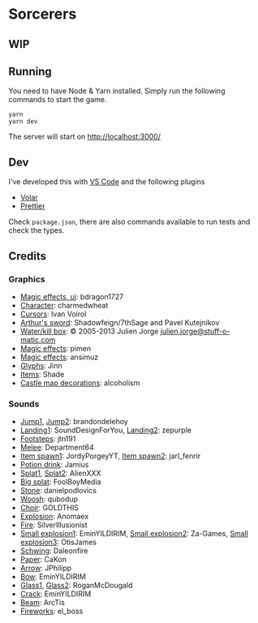 # Sorcerers

## WIP

## Running

You need to have Node & Yarn installed. Simply run the following commands to start the game.

```
yarn
yarn dev
```

The server will start on [http://localhost:3000/](http://localhost:3000/)

## Dev

I've developed this with [VS Code](https://code.visualstudio.com/) and the following plugins

- [Volar](https://marketplace.visualstudio.com/items?itemName=Vue.volar)
- [Prettier](https://marketplace.visualstudio.com/items?itemName=esbenp.prettier-vscode)

Check `package.json`, there are also commands available to run tests and check the types.

## Credits

### Graphics

- [Magic effects, ui](https://bdragon1727.itch.io/): bdragon1727
- [Character](https://charmedwheat.itch.io/king-elf-animation): charmedwheat
- [Cursors](https://opengameart.org/content/cursor-pack): Ivan Voirol
- [Arthur's sword](https://opengameart.org/content/kutejnikov-daggersword-remix-3d): Shadowfeign/7thSage and Pavel Kutejnikov
- [Water/kill box](https://opengameart.org/content/small-water-waves): © 2005-2013 Julien Jorge <julien.jorge@stuff-o-matic.com>
- [Magic effects](https://pimen.itch.io/): pimen
- [Magic effects](https://ansimuz.itch.io/): ansimuz
- [Glyphs](https://opengameart.org/content/glyphs): Jinn
- [Items](https://opengameart.org/content/16x16-assorted-rpg-icons): Shade
- [Castle map decorations](https://alcoholism.itch.io/dark-castle-tileset): alcoholism

### Sounds

- [Jump1](https://freesound.org/people/brandondelehoy/sounds/494797/), [Jump2](https://freesound.org/people/brandondelehoy/sounds/494789/): brandondelehoy
- [Landing1](https://freesound.org/people/SoundDesignForYou/sounds/646660/): SoundDesignForYou, [Landing2](https://freesound.org/people/zepurple/sounds/540272/): zepurple
- [Footsteps](https://freesound.org/people/jtn191/sounds/514261/): jtn191
- [Melee](https://freesound.org/people/Department64/sounds/608054/): Department64
- [Item spawn1](https://freesound.org/people/JordyPorgeyYT/sounds/468875/): JordyPorgeyYT, [Item spawn2](https://freesound.org/people/jarl_fenrir/sounds/563165/): jarl_fenrir
- [Potion drink](https://freesound.org/people/Jamius/sounds/41529/): Jamius
- [Splat1](https://freesound.org/people/AlienXXX/sounds/198794/), [Splat2](https://freesound.org/people/AlienXXX/sounds/198829/): AlienXXX
- [Big splat](https://freesound.org/people/FoolBoyMedia/sounds/237924/): FoolBoyMedia
- [Stone](https://freesound.org/people/danielpodlovics/sounds/530354/): danielpodlovics
- [Woosh](https://freesound.org/people/qubodup/sounds/171255/): qubodup
- [Choir](https://freesound.org/people/GOLDTHIS/sounds/685297/): GOLDTHIS
- [Explosion](https://freesound.org/people/Anomaex/sounds/490266/): Anomaex
- [Fire](https://freesound.org/people/SilverIllusionist/sounds/472688/): SilverIllusionist
- [Small explosion1](https://freesound.org/people/EminYILDIRIM/sounds/541478/): EminYILDIRIM, [Small explosion2](https://freesound.org/people/Za-Games/sounds/539972/): Za-Games, [Small explosion3](https://freesound.org/people/OtisJames/sounds/249613/): OtisJames
- [Schwing](https://freesound.org/people/Daleonfire/sounds/513739/): Daleonfire
- [Paper](https://freesound.org/people/CaKon/sounds/689301/): CaKon
- [Arrow](https://freesound.org/people/JPhilipp/sounds/119060/): JPhilipp
- [Bow](https://freesound.org/people/EminYILDIRIM/sounds/536085/): EminYILDIRIM
- [Glass1](https://freesound.org/people/RoganMcDougald/sounds/260433/), [Glass2](https://freesound.org/people/RoganMcDougald/sounds/260432/): RoganMcDougald
- [Crack](https://freesound.org/people/EminYILDIRIM/sounds/536921/): EminYILDIRIM
- [Beam](https://freesound.org/people/ArcTis/sounds/351222/): ArcTis
- [Fireworks](https://freesound.org/people/el_boss/sounds/588199/): el_boss
